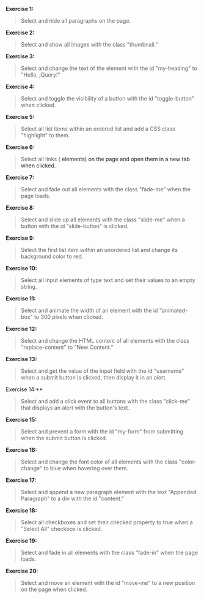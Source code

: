 **Exercise 1:**
> Select and hide all paragraphs on the page.

**Exercise 2:**
> Select and show all images with the class "thumbnail."

**Exercise 3:**
> Select and change the text of the element with the id "my-heading" to "Hello, jQuery!"

**Exercise 4:**
> Select and toggle the visibility of a button with the id "toggle-button" when clicked.

**Exercise 5:**
> Select all list items within an ordered list and add a CSS class "highlight" to them.

**Exercise 6:**
> Select all links (<a> elements) on the page and open them in a new tab when clicked.

**Exercise 7:**
> Select and fade out all elements with the class "fade-me" when the page loads.

**Exercise 8:**
> Select and slide up all elements with the class "slide-me" when a button with the id "slide-button" is clicked.

**Exercise 9:**
> Select the first list item within an unordered list and change its background color to red.

**Exercise 10:**
> Select all input elements of type text and set their values to an empty string.

**Exercise 11:**
> Select and animate the width of an element with the id "animated-box" to 300 pixels when clicked.

**Exercise 12:**
> Select and change the HTML content of all elements with the class "replace-content" to "New Content."

**Exercise 13:**
> Select and get the value of the input field with the id "username" when a submit button is clicked, then display it in an alert.

Exercise 14:**
> Select and add a click event to all buttons with the class "click-me" that displays an alert with the button's text.

**Exercise 15:**
> Select and prevent a form with the id "my-form" from submitting when the submit button is clicked.

**Exercise 16:**
> Select and change the font color of all elements with the class "color-change" to blue when hovering over them.

**Exercise 17:**
> Select and append a new paragraph element with the text "Appended Paragraph" to a div with the id "content."

**Exercise 18:**
> Select all checkboxes and set their checked property to true when a "Select All" checkbox is clicked.

**Exercise 19:**
> Select and fade in all elements with the class "fade-in" when the page loads.

**Exercise 20:**
> Select and move an element with the id "move-me" to a new position on the page when clicked.

